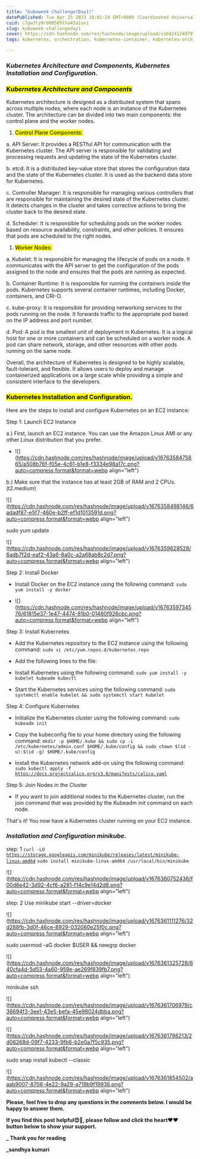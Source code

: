```yaml
---
title: "Kubeweek Challenge(Day1)"
datePublished: Tue Apr 25 2023 10:02:24 GMT+0000 (Coordinated Universal Time)
cuid: clgw3ly9r000509lha42a1vxi
slug: kubeweek-challengeday1
cover: https://cdn.hashnode.com/res/hashnode/image/upload/v1682412497978/50f609dd-ec0a-4257-95ab-fef070c8d3d2.png
tags: kubernetes, orchestration, kubernetes-container, kubernetes-architecture, kuberweekchallenge-day1

---
```


### **K*ubernetes Architecture and Components, Kubernetes Installation and Configuration.***

### **<mark>K</mark>*<mark>ubernetes Architecture and Components</mark>***

Kubernetes architecture is designed as a distributed system that spans across multiple nodes, where each node is an instance of the Kubernetes cluster. The architecture can be divided into two main components: the control plane and the worker nodes.

1. <mark>Control Plane Components:</mark>
    

a. API Server: It provides a RESTful API for communication with the Kubernetes cluster. The API server is responsible for validating and processing requests and updating the state of the Kubernetes cluster.

b. etcd: It is a distributed key-value store that stores the configuration data and the state of the Kubernetes cluster. It is used as the backend data store for Kubernetes.

c. Controller Manager: It is responsible for managing various controllers that are responsible for maintaining the desired state of the Kubernetes cluster. It detects changes in the cluster and takes corrective actions to bring the cluster back to the desired state.

d. Scheduler: It is responsible for scheduling pods on the worker nodes based on resource availability, constraints, and other policies. It ensures that pods are scheduled to the right nodes.

1. <mark>Worker Nodes:</mark>
    

a. Kubelet: It is responsible for managing the lifecycle of pods on a node. It communicates with the API server to get the configuration of the pods assigned to the node and ensures that the pods are running as expected.

b. Container Runtime: It is responsible for running the containers inside the pods. Kubernetes supports several container runtimes, including Docker, containers, and CRI-O.

c. kube-proxy: It is responsible for providing networking services to the pods running on the node. It forwards traffic to the appropriate pod based on the IP address and port number.

d. Pod: A pod is the smallest unit of deployment in Kubernetes. It is a logical host for one or more containers and can be scheduled on a worker node. A pod can share network, storage, and other resources with other pods running on the same node.

Overall, the architecture of Kubernetes is designed to be highly scalable, fault-tolerant, and flexible. It allows users to deploy and manage containerized applications on a large scale while providing a simple and consistent interface to the developers.

### **<mark>Kubernetes Installation and Configuration.</mark>**

Here are the steps to install and configure Kubernetes on an EC2 instance:

Step 1: Launch EC2 Instance

a.) First, launch an EC2 instance. You can use the Amazon Linux AMI or any other Linux distribution that you prefer.

* ![](https://cdn.hashnode.com/res/hashnode/image/upload/v1676358475865/a508b76f-f05e-4c61-b1e8-f3334e98a17c.png?auto=compress,format&format=webp align="left")
    

b.) Make sure that the instance has at least 2GB of RAM and 2 CPUs.(t2.medium)

![](https://cdn.hashnode.com/res/hashnode/image/upload/v1676358498146/6adadf87-e5f7-460e-b2ff-ef1d1013591d.png?auto=compress,format&format=webp align="left")

sudo yum update

![](https://cdn.hashnode.com/res/hashnode/image/upload/v1676359628528/6adb7f2d-eaf2-43a6-8a0c-a2a68ab8c2d7.png?auto=compress,format&format=webp align="left")

Step 2: Install Docker

* Install Docker on the EC2 instance using the following command: `sudo yum install -y docker`
    
* ![](https://cdn.hashnode.com/res/hashnode/image/upload/v1676359734576/61815e37-1e47-4474-81b0-01480f926cbc.png?auto=compress,format&format=webp align="left")
    

Step 3: Install Kubernetes

* Add the Kubernetes repository to the EC2 instance using the following command: `sudo vi /etc/yum.repos.d/kubernetes.repo`
    
* Add the following lines to the file:
    
* Install Kubernetes using the following command: `sudo yum install -y kubelet kubeadm kubectl`
    
* Start the Kubernetes services using the following command: `sudo systemctl enable kubelet && sudo systemctl start kubelet`
    

Step 4: Configure Kubernetes

* Initialize the Kubernetes cluster using the following command: `sudo kubeadm init`
    
* Copy the kubeconfig file to your home directory using the following command: `mkdir -p $HOME/.kube && sudo cp -i /etc/kubernetes/admin.conf $HOME/.kube/config && sudo chown $(id -u):$(id -g) $HOME/.kube/config`
    
* Install the Kubernetes network add-on using the following command: `sudo kubectl apply -f` [`https://docs.projectcalico.org/v3.8/manifests/calico.yaml`](https://docs.projectcalico.org/v3.8/manifests/calico.yaml)
    

Step 5: Join Nodes in the Cluster

* If you want to join additional nodes to the Kubernetes cluster, run the join command that was provided by the Kubeadm init command on each node.
    

That's it! You now have a Kubernetes cluster running on your EC2 instance.

### ***Installation and Configuration minikube.***

step: 1 `curl -LO` [`https://storage.googleapis.com/minikube/releases/latest/minikube-linux-amd64`](https://storage.googleapis.com/minikube/releases/latest/minikube-linux-amd64) `sudo install minikube-linux-amd64 /usr/local/bin/minikube`

![](https://cdn.hashnode.com/res/hashnode/image/upload/v1676360752436/f00d6e42-3d92-4cf6-a281-f14c9e14d2d8.png?auto=compress,format&format=webp align="left")

step: 2 Use minikube start --driver=docker

![](https://cdn.hashnode.com/res/hashnode/image/upload/v1676361111276/32d288fb-3d0f-46ce-8929-032060e25f0c.png?auto=compress,format&format=webp align="left")

sudo usermod -aG docker $USER && newgrp docker

![](https://cdn.hashnode.com/res/hashnode/image/upload/v1676361325728/640cfa4d-5d53-4a60-959e-ae269f839fb7.png?auto=compress,format&format=webp align="left")

minikube ssh

![](https://cdn.hashnode.com/res/hashnode/image/upload/v1676361706979/c36694f3-3ee1-43e5-befa-45e98024dbba.png?auto=compress,format&format=webp align="left")

![](https://cdn.hashnode.com/res/hashnode/image/upload/v1676361798213/2d06268d-09f7-4233-9fb6-b2e0a7f5c935.png?auto=compress,format&format=webp align="left")

sudo snap install kubectl --classic

![](https://cdn.hashnode.com/res/hashnode/image/upload/v1676361854502/aaab9007-8706-4e22-9a29-a719b9f19936.png?auto=compress,format&format=webp align="left")

**Please, feel free to drop any questions in the comments below. I would be happy to answer them.**

**If you find this post helpful😊🙂, please follow and click the heart❤❤ button below to show your support.**

**\_ Thank you for reading**

**\_sandhya kumari**